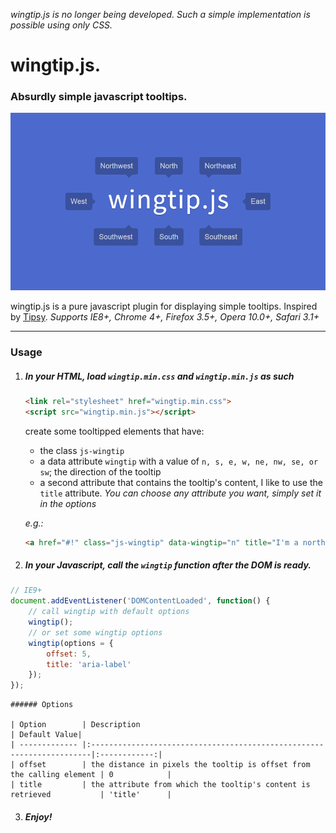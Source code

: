 *wingtip.js is no longer being developed. Such a simple implementation is possible using only CSS.*
# wingtip.js.
### Absurdly simple javascript tooltips.
![wingtip.js splash](splash.png "wingtip.js splash")

wingtip.js is a pure javascript plugin for displaying simple tooltips. Inspired by [Tipsy](https://github.com/jaz303/tipsy "Tipsy").
*Supports IE8+, Chrome 4+, Firefox 3.5+, Opera 10.0+, Safari 3.1+*
* * *
### Usage

1.  ##### In your HTML, load `wingtip.min.css` and `wingtip.min.js` as such
    ```html
    <link rel="stylesheet" href="wingtip.min.css">
    <script src="wingtip.min.js"></script>
    ```
    create some tooltipped elements that have:
    *   the class `js-wingtip`
    *   a data attribute `wingtip` with a value of `n, s, e, w, ne, nw, se, or sw`; the direction of the tooltip
    *   a second attribute that contains the tooltip's content, I like to use the `title` attribute.
        *You can choose any attribute you want, simply set it in the options*

    *e.g.:*
    ```html
    <a href="#!" class="js-wingtip" data-wingtip="n" title="I'm a northerly tooltip!">I'm tooltipped, yo!</a>
    ```

2.  ##### In your Javascript, call the `wingtip` function after the DOM is ready.
```javascript
// IE9+
document.addEventListener('DOMContentLoaded', function() {
    // call wingtip with default options
    wingtip();
    // or set some wingtip options
    wingtip(options = {
        offset: 5,
        title: 'aria-label'
    });
});
```

    ###### Options

    | Option        | Description                                                           | Default Value|
    | ------------- |:----------------------------------------------------------------------|:------------:|
    | offset        | the distance in pixels the tooltip is offset from the calling element | 0            |
    | title         | the attribute from which the tooltip's content is retrieved           | 'title'      |

3. ##### Enjoy!
